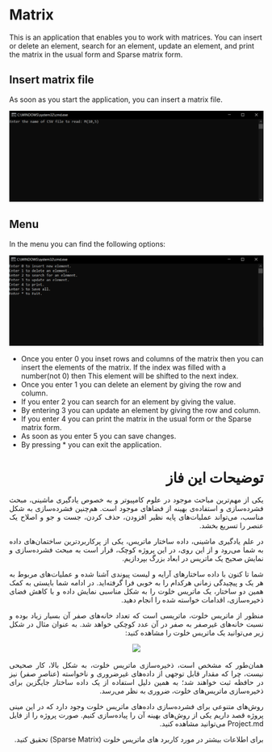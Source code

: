 # Matrix
This is an application that enables you to work with matrices. You can insert or delete an element, search for an element, update an element, and print the matrix in the usual form and Sparse matrix form.

## Insert matrix file
As soon as you start the application, you can insert a matrix file.

<p align="center">
    <img src=".\screenshot\1 csv file.PNG" width="800" higth="600" >
</p>

## Menu
In the menu you can find the following options:
<p align="center">
    <img src=".\screenshot\2 main page.PNG" width="800" higth="600" >
</p>

* Once you enter 0 you inset rows and columns of the matrix then you can insert the elements of the matrix. If the index was filled with a number(not 0) then This element will be shifted to the next index.
* Once you enter 1 you can delete an element by giving the row and column.
* If you enter 2 you can search for an element by giving the value.
* By entering 3 you can update an element by giving the row and column.
* If you enter 4 you can print the matrix in the usual form or the Sparse matrix form.
* As soon as you enter 5 you can save changes.
* By pressing * you can exit the application.

<div dir='rtl' align="justify">

# توضیحات این فاز

یکی از مهم‌ترین مباحث موجود در علوم کامپیوتر و به خصوص یادگیری ماشینی، مبحث فشرده‌سازی و استفاده‌ی بهینه از فضاهای موجود است. هم‌چنین فشرده‌سازی به شکل مناسب، می‌تواند عملیات‌های پایه نظیر افزودن، حذف کردن، جست و جو و اصلاح یک عنصر را تسریع بخشد.

در علم یادگیری ماشینی، داده ساختار ماتریس، یکی از پرکاربردترین ساختمان‌‌های داده به شما می‌رود و از این روی، در این پروژه کوچک، قرار است به مبحث فشرده‌سازی و نمایش صحیح یک ماتریس در ابعاد بزرگ بپردازیم.

شما تا کنون با داده‌ ساختار‌های آرایه و لیست پیوندی آشنا شده و عملیات‌های مربوط به هر یک و پیچیدگی زمانی هرکدام را به خوبی فرا گرفته‌اید. در ادامه شما بایستی به کمک همین دو ساختار، یک ماتریس خلوت را به شکل مناسبی نمایش داده و با کاهش فضای ذخیره‌سازی، اقدامات خواسته شده را انجام دهید.

منظور از ماتریس خلوت، ماتریسی است که تعداد خانه‌های صفر آن بسیار زیاد بوده و نسبت خانه‌های غیرصفر به صفر در آن عدد کوچکی خواهد شد. به عنوان مثال در شکل زیر می‌توانید یک ماتریس خلوت را مشاهده کنید:

<p align="center">
    <img src="https://s21.picofile.com/file/8442225434/matrix1.PNG" width="600" higth="400" >
</p>
 

همان‌طور که مشخص است، ذخیره‌سازی ماتریس خلوت، به شکل بالا، کار صحیحی نیست، چرا که مقدار قابل توجهی از داده‌های غیرضروری و ناخواسته (عناصر صفر) نیز در حافظه ثبت خواهند شد؛ به همین دلیل استفاده از یک داده ساختار جایگزین برای ذخیره‌سازی ماتریس‌های خلوت، ضروری به نظر می‌رسد.
  
  روش‌های متنوعی برای فشرده‌سازی داده‌های ماتریس خلوت وجود دارد که در این مینی پروژه قصد داریم یکی از روش‌های بهینه آن را پیاده‌سازی کنیم.
صورت پروژه را از فایل Project.md می‌توانید مشاهده کنید.

  برای اطلاعات بیشتر در مورد کاربرد های ماتریس خلوت (Sparse Matrix) تحقیق کنید.
  
</div>
